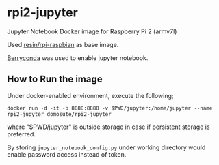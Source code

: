 # rpi2-jupyter
Jupyter Notebook Docker image for Raspberry Pi 2 (armv7l)

Used [resin/rpi-raspbian](https://hub.docker.com/r/resin/rpi-raspbian/) as base image.

[Berryconda](https://github.com/jjhelmus/berryconda) was used to enable jupyter notebook.

How to Run the image
------------
Under docker-enabled environment, execute the following;
```
docker run -d -it -p 8888:8888 -v $PWD/jupyter:/home/jupyter --name rpi2-jupyter domosute/rpi2-jupyter
```
where "$PWD/jupyter" is outside storage in case if persistent storage is preferred.

By storing `jupyter_notebook_config.py` under working directory would enable password access instead of token.
